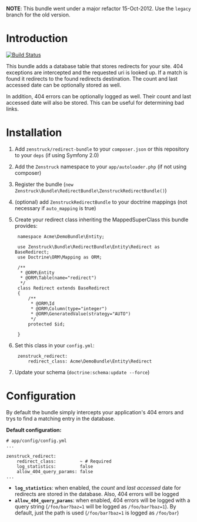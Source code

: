 **NOTE**: This bundle went under a major refactor 15-Oct-2012.  Use the `legacy` branch for the old version.

# Introduction

[![Build Status](https://secure.travis-ci.org/kbond/ZenstruckRedirectBundle.png)](http://travis-ci.org/kbond/ZenstruckRedirectBundle)

This bundle adds a database table that stores redirects for your site.  404 exceptions are intercepted and the requested
uri is looked up.  If a match is found it redirects to the found redirects destination.  The count and last accessed
date can be optionally stored as well.

In addition, 404 errors can be optionally logged as well.  Their count and last accessed date will also be stored.
This can be useful for determining bad links.

# Installation

1. Add `zenstruck/redirect-bundle` to your `composer.json` or this repository to your `deps` (if using Symfony 2.0)
2. Add the ``Zenstruck`` namespace to your ``app/autoloader.php`` (if not using composer)
3. Register the bundle (``new Zenstruck\Bundle\RedirectBundle\ZenstruckRedirectBundle()``)
4. (optional) add ``ZenstruckRedirectBundle`` to your doctrine mappings (not necessary if ``auto_mapping`` is true)
5. Create your redirect class inheriting the MappedSuperClass this bundle provides:

        namespace Acme\DemoBundle\Entity;

        use Zenstruck\Bundle\RedirectBundle\Entity\Redirect as BaseRedirect;
        use Doctrine\ORM\Mapping as ORM;

        /**
         * @ORM\Entity
         * @ORM\Table(name="redirect")
         */
        class Redirect extends BaseRedirect
        {
            /**
             * @ORM\Id
             * @ORM\Column(type="integer")
             * @ORM\GeneratedValue(strategy="AUTO")
             */
            protected $id;

        }

6. Set this class in your ``config.yml``:

        zenstruck_redirect:
            redirect_class: Acme\DemoBundle\Entity\Redirect

7. Update your schema (``doctrine:schema:update --force``)

# Configuration

By default the bundle simply intercepts your application's 404 errors and trys to find a matching entry in the database.

**Default configuration:**

    # app/config/config.yml
    ...

    zenstruck_redirect:
        redirect_class:         ~ # Required
        log_statistics:         false
        allow_404_query_params: false
    ...

* **``log_statistics``**: when enabled, the *count* and *last accessed* date for redirects are stored in the database.
Also, 404 errors will be logged
* **``allow_404_query_params``**: when enabled, 404 errors will be logged with a query string (`/foo/bar?baz=1` will be
logged as `/foo/bar?baz=1`).  By default, just the path is used (`/foo/bar?baz=1` is logged as `/foo/bar`)
